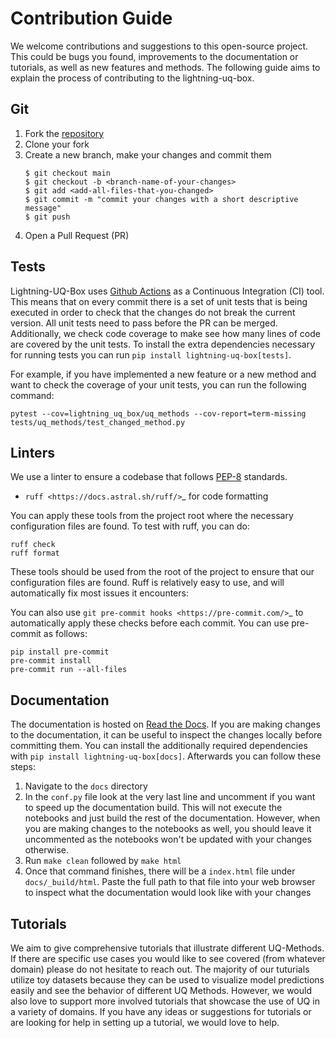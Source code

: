 # Contribution Guide

We welcome contributions and suggestions to this open-source project. This could be bugs you found, improvements to the documentation or tutorials, as well as new features and methods. The following guide aims to explain the process of contributing to the lightning-uq-box.

## Git

1. Fork the [repository](https://github.com/lightning-uq-box/lightning-uq-box)
2. Clone your fork
3. Create a new branch, make your changes and commit them
    ```console
    $ git checkout main
    $ git checkout -b <branch-name-of-your-changes>
    $ git add <add-all-files-that-you-changed>
    $ git commit -m "commit your changes with a short descriptive message"
    $ git push
    ```
4. Open a Pull Request (PR)

## Tests

Lightning-UQ-Box uses [Github Actions](https://docs.github.com/en/actions) as a Continuous Integration (CI) tool. This means that on every commit there is a set of unit tests that is being executed in order to check that the changes do not break the current version. All unit tests need to pass before the PR can be merged. Additionally, we check code coverage to make see how many lines of code are covered by the unit tests. To install the extra dependencies necessary for running tests you can run `pip install lightning-uq-box[tests]`.

For example, if you have implemented a new feature or a new method and want to check the coverage of your unit tests, you can run the following command:

```console
pytest --cov=lightning_uq_box/uq_methods --cov-report=term-missing tests/uq_methods/test_changed_method.py
```

## Linters

We use a linter to ensure a codebase that follows [PEP-8](https://peps.python.org/pep-0008/) standards.

* `ruff <https://docs.astral.sh/ruff/>`_ for code formatting

You can apply these tools from the project root where the necessary configuration files are found. To test with ruff, you can do:

```console
ruff check
ruff format
```

These tools should be used from the root of the project to ensure that our configuration files are found. Ruff is relatively easy to use, and will automatically fix most issues it encounters:

You can also use `git pre-commit hooks <https://pre-commit.com/>`_ to automatically apply these checks before each commit. You can use pre-commit as follows:

```console
pip install pre-commit
pre-commit install
pre-commit run --all-files
```

## Documentation

The documentation is hosted on [Read the Docs](https://readthedocs.org/). If you are making changes to the documentation, it can be useful to inspect the changes locally before committing them. You can install the additionally required dependencies with `pip install lightning-uq-box[docs]`. Afterwards you can follow these steps:

1. Navigate to the `docs` directory
2. In the `conf.py` file look at the very last line and uncomment if you want to speed up the documentation build. This will not execute the notebooks and just build the rest of the documentation. However, when you are making changes to the notebooks as well, you should leave it uncommented as the notebooks won't be updated with your changes otherwise.
3. Run `make clean` followed by `make html`
4. Once that command finishes, there will be a `index.html` file under `docs/_build/html`. Paste the full path to that file into your web browser to inspect what the documentation would look like with your changes

## Tutorials

We aim to give comprehensive tutorials that illustrate different UQ-Methods. If there are specific use cases you would like to see covered (from whatever domain) please do not hesitate to reach out. The majority of our tuturials utilize toy datasets because they can be used to visualize model predictions easily and see the behavior of different UQ Methods. However, we would also love to support more involved tutorials that showcase the use of UQ in a variety of domains. If you have any ideas or suggestions for tutorials or are looking for help in setting up a tutorial, we would love to help.
